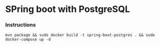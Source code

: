 # SPring boot with PostgreSQL

### Instructions
```
mvn package && sudo docker build -t spring-boot-postgres . && sudo docker-compose up -d
```
